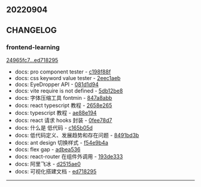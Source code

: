 ## 20220904

## CHANGELOG

### frontend-learning

[24965fc7...ed718295](https://github.com/zhbhun/frontend-learning/compare/24965fc7...ed718295)

* docs: pro component tester - [c198f88f](https://github.com/zhbhun/frontend-learning/commit/c198f88fc0b1a74e8c5bc44bde86bba949dc3a42)
* docs: css keyword value tester - [2eec1aeb](https://github.com/zhbhun/frontend-learning/commit/2eec1aeb773f205990d1ae1842638da0c7af1c4b)
* docs: EyeDropper API - [081d1d94](https://github.com/zhbhun/frontend-learning/commit/081d1d941871c7e5d975e999edb79d839585fe92)
* docs: vite require is not defined - [5db12be8](https://github.com/zhbhun/frontend-learning/commit/5db12be8b21ef01fca6a3deb00979161242afc36)
* docs: 字体压缩工具 fontmin - [847a8abb](https://github.com/zhbhun/frontend-learning/commit/847a8abbd6b0a3fe0e195bf6ccaf5fafa0d4bebd)
* docs: react typescript 教程 - [2658e265](https://github.com/zhbhun/frontend-learning/commit/2658e265d92de5768093c946255e96a973126378)
* docs: typescript 教程 - [ae88e194](https://github.com/zhbhun/frontend-learning/commit/ae88e19458706ff59e377b80f8a6f63910535401)
* docs: react 请求 hooks 封装 - [0fee78d7](https://github.com/zhbhun/frontend-learning/commit/0fee78d71dd67157e22304ac34a258ac10739005)
* docs: 什么是 低代码 - [c165b05d](https://github.com/zhbhun/frontend-learning/commit/c165b05dde87bf806c96ca7ac3286acb0ddc55f0)
* docs: 低代码定义、发展趋势和存在问题 - [8491bd3b](https://github.com/zhbhun/frontend-learning/commit/8491bd3b65f05726e0cb5ea459b01d53320db73b)
* docs: ant design 切换样式 - [f54e9b4a](https://github.com/zhbhun/frontend-learning/commit/f54e9b4a47cbb74ea3e285b4ce24e83f02716262)
* docs: flex gap - [adbea536](https://github.com/zhbhun/frontend-learning/commit/adbea53680c2a7bc4a4c73746e426a02332ded47)
* docs: react-router 在组件外调用 - [193de333](https://github.com/zhbhun/frontend-learning/commit/193de333619af83f6dc223cf5043422c25e26deb)
* docs: 阿里飞冰 - [d2515ae0](https://github.com/zhbhun/frontend-learning/commit/d2515ae0089d110243d430740a73ff119c335f30)
* docs: 可视化搭建文档 - [ed718295](https://github.com/zhbhun/frontend-learning/commit/ed7182958a94068055502d0fe3a75d28b7451aff)

---

